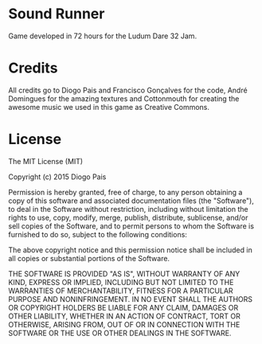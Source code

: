 # Sound Runner
Game developed in 72 hours for the Ludum Dare 32 Jam.

# Credits
All credits go to Diogo Pais and Francisco Gonçalves for the code, André Domingues for the amazing textures and Cottonmouth for creating the awesome music we used in this game as Creative Commons.

# License
The MIT License (MIT)

Copyright (c) 2015 Diogo Pais

Permission is hereby granted, free of charge, to any person obtaining a copy
of this software and associated documentation files (the "Software"), to deal
in the Software without restriction, including without limitation the rights
to use, copy, modify, merge, publish, distribute, sublicense, and/or sell
copies of the Software, and to permit persons to whom the Software is
furnished to do so, subject to the following conditions:

The above copyright notice and this permission notice shall be included in all
copies or substantial portions of the Software.

THE SOFTWARE IS PROVIDED "AS IS", WITHOUT WARRANTY OF ANY KIND, EXPRESS OR
IMPLIED, INCLUDING BUT NOT LIMITED TO THE WARRANTIES OF MERCHANTABILITY,
FITNESS FOR A PARTICULAR PURPOSE AND NONINFRINGEMENT. IN NO EVENT SHALL THE
AUTHORS OR COPYRIGHT HOLDERS BE LIABLE FOR ANY CLAIM, DAMAGES OR OTHER
LIABILITY, WHETHER IN AN ACTION OF CONTRACT, TORT OR OTHERWISE, ARISING FROM,
OUT OF OR IN CONNECTION WITH THE SOFTWARE OR THE USE OR OTHER DEALINGS IN THE
SOFTWARE.
